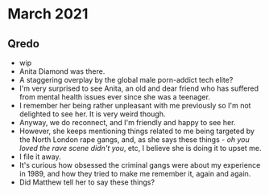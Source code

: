 # March 2021

## Qredo

- wip
- Anita Diamond was there.
- A staggering overplay by the global male porn-addict tech elite?
- I'm very surprised to see Anita, an old and dear friend who has suffered from mental health issues ever since she was a teenager.
- I remember her being rather unpleasant with me previously so I'm not delighted to see her. It is very weird though.
- Anyway, we do reconnect, and I'm friendly and happy to see her.
- However, she keeps mentioning things related to me being targeted by the North London rape gangs, and, as she says these things - *oh you loved the rave scene didn't you*, etc, I believe she is doing it to upset me.
- I file it away.
- It's curious how obsessed the criminal gangs were about my experience in 1989, and how they tried to make me remember it, again and again.
- Did Matthew tell her to say these things?

